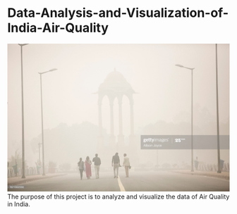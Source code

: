 # Data-Analysis-and-Visualization-of-India-Air-Quality

![](pollution.jpg)
The purpose of this project is to analyze and visualize the data of Air Quality in India.
